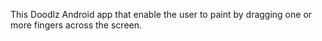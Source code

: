 This Doodlz Android app that enable the user to paint by dragging one or more fingers across the screen.
